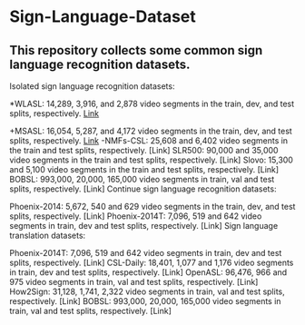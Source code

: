 # Sign-Language-Dataset
## This repository collects some common sign language recognition datasets.
Isolated sign language recognition datasets:

*WLASL: 14,289, 3,916, and 2,878 video segments in the train, dev, and test splits, respectively. [Link](https://dxli94.github.io/WLASL/)

+MSASL: 16,054, 5,287, and 4,172 video segments in the train, dev, and test splits, respectively. [Link](https://www.microsoft.com/en-us/research/project/ms-asl/)
-NMFs-CSL: 25,608 and 6,402 video segments in the train and test splits, respectively. [Link]
SLR500: 90,000 and 35,000 video segments in the train and test splits, respectively. [Link]
Slovo: 15,300 and 5,100 video segments in the train and test splits, respectively. [Link]
BOBSL: 993,000, 20,000, 165,000 video segments in train, val and test splits, respectively. [Link]
Continue sign language recognition datasets:

Phoenix-2014: 5,672, 540 and 629 video segments in the train, dev, and test splits, respectively. [Link]
Phoenix-2014T: 7,096, 519 and 642 video segments in train, dev and test splits, respectively. [Link]
Sign language translation datasets:

Phoenix-2014T: 7,096, 519 and 642 video segments in train, dev and test splits, respectively. [Link]
CSL-Daily: 18,401, 1,077 and 1,176 video segments in train, dev and test splits, respectively. [Link]
OpenASL: 96,476, 966 and 975 video segments in train, val and test splits, respectively. [Link]
How2Sign: 31,128, 1,741, 2,322 video segments in train, val and test splits, respectively. [Link]
BOBSL: 993,000, 20,000, 165,000 video segments in train, val and test splits, respectively. [Link]

